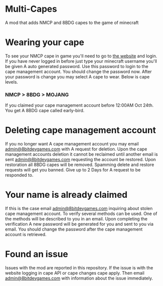# Multi-Capes
A mod that adds NMCP and 8BDG capes to the game of minecraft

# Wearing your cape
To see your NMCP cape in game you'll need to go to [the website](https://multicape.com/) and login. If you have never logged in before just type your minecraft username you'll be given A auto generated password. Use this password to login to the cape management account. You should change the password now. After your password is change you may select A cape to wear. Below is cape levels.
### NMCP > 8BDG > MOJANG
If you claimed your cape management account before 12:00AM Oct 24th. You get A 8BDG cape called early-bird.

# Deleting cape management account
If you no longer want A cape management account you may email admin@8bitdevgames.com with A request for deletion. Upon the cape management accounts deletion it cannot be reclaimed until another email is sent admin@8bitdevgames.com requesting the account be restored. Upon restoration all 8BDG capes will be removed. Spamming delete and restore requests will get you banned. Give up to 2 Days for A request to be responded to.

# Your name is already claimed
If this is the case email admin@8bitdevgames.com inquiring about stolen cape management account. To verify several methods can be used. One of the methods will be described to you in an email. Upon completing the verification A new password will be generated for you and sent to you via email. You should change the password after the cape management account is retrieved.

# Found an issue
Issues with the mod are reported in this repository. If the issue is with the website logging in cape API or cape changes cape apply. Then email admin@8bitdevgames.com with information about the issue immediately.
